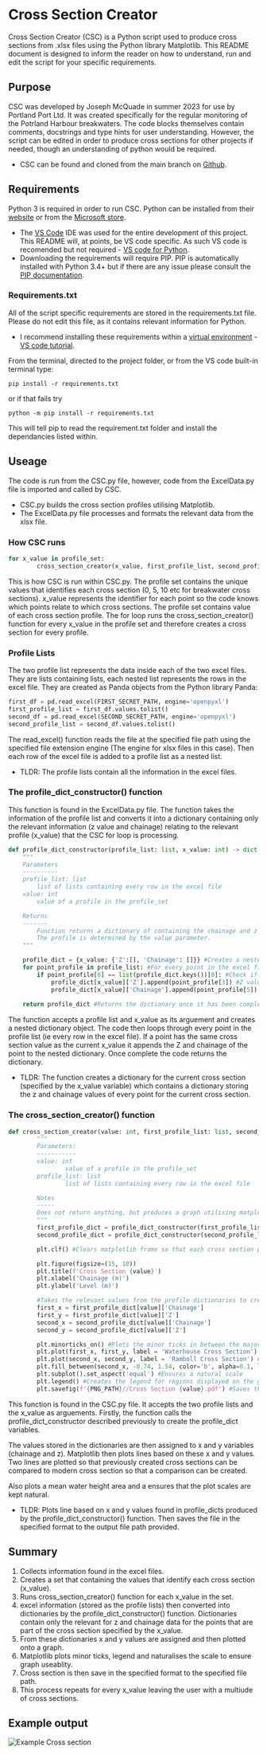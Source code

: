 # Cross Section Creator
Cross Section Creator (CSC) is a Python script used to produce cross sections from .xlsx files using the Python library Matplotlib. This README document is designed to inform the reader on how to understand, run and edit the script for your specific requirements.


## Purpose

CSC was developed by Joseph McQuade in summer 2023 for use by Portland Port Ltd. It was created specifically for the regular monitoring of the Potrland Harbour breakwaters. The code blocks themselves contain comments, docstrings and type hints for user understanding. However, the script can be edited in order to produce cross sections for other projects if needed, though an understanding of python would be required.

* CSC can be found and cloned from the main branch on [Github](https://github.com/JoeyMcQuade/Cross-Section-Creator).

## Requirements

Python 3 is required in order to run CSC. Python can be installed from their [website](https://www.python.org/downloads/) or from the [Microsoft store](https://apps.microsoft.com/store/detail/python-310/9PJPW5LDXLZ5).
* The [VS Code](https://code.visualstudio.com/) IDE was used for the entire development of this project. This README will, at points, be VS code specific. As such VS code is recomended but not required - [VS code for Python](https://www.youtube.com/watch?v=-udPvjv8jyI).
* Downloading the requirements will require PIP. PIP is automatically installed with Python 3.4+ but if there are any issue please consult the [PIP documentation](https://pip.pypa.io/en/stable/installation/).

### Requirements.txt

All of the script specific requirements are stored in the requirements.txt file. Please do not edit this file, as it contains relevant information for Python.

* I recommend installing these requirements within a [virtual environment](https://realpython.com/python-virtual-environments-a-primer/) - [VS code tutorial](https://www.youtube.com/watch?v=GZbeL5AcTgw).

From the terminal, directed to the project folder, or from the VS code built-in terminal type:

```console
pip install -r requirements.txt
```
or if that fails try
```console
python -m pip install -r requirements.txt 
```
This will tell pip to read the requirement.txt folder and install the dependancies listed within. 

## Useage

The code is run from the CSC.py file, however, code from the ExcelData.py file is imported and called by CSC.
* CSC.py builds the cross section profiles utilising Matplotlib.
* The ExcelData.py file processes and formats the relevant data from the xlsx file.

### How CSC runs

```python
for x_value in profile_set:       
        cross_section_creator(x_value, first_profile_list, second_profile_list)
```

This is how CSC is run within CSC.py. The profile set contains the unique values that identifies each cross section (0, 5, 10 etc for breakwater cross sections). x_value represents the identifier for each point so the code knows which points relate to which cross sections. The profile set contains value of each cross section profile. The for loop runs the cross_section_creator() function for every x_value in the profile set and therefore creates a cross section for every profile.

### Profile Lists

The two profile list represents the data inside each of the two excel files. They are lists containing lists, each nested list represents the rows in the excel file. They are created as Panda objects from the Python library Panda:

```python
first_df = pd.read_excel(FIRST_SECRET_PATH, engine='openpyxl')
first_profile_list = first_df.values.tolist()
second_df = pd.read_excel(SECOND_SECRET_PATH, engine='openpyxl')
second_profile_list = second_df.values.tolist()
```

The read_excel() function reads the file at the specified file path using the specified file extension engine (The engine for xlsx files in this case). Then each row of the excel file is added to a profile list as a nested list.

* TLDR: The profile lists contain all the information in the excel files.

### The profile_dict_constructor() function
This function is found in the ExcelData.py file. The function takes the information of the profile list and converts it into a dictionary containing only the relevant information (z value and chainage) relating to the relevant profile (x_value) that the CSC for loop is processing.

```python
def profile_dict_constructor(profile_list: list, x_value: int) -> dict:
    """
    Parameters
    ----------
    profile_list: list
        list of lists containing every row in the excel file
    value: int
        value of a profile in the profile_set

    Returns
    -------
        Function returns a dictionary of containing the chainage and z values for every point of a certain profile.
        The profile is determined by the value parameter.
    """

    profile_dict = {x_value: {'Z':[], 'Chainage': []}} #Creates a nested dictionary with two keys and an empty list object as the values.
    for point_profile in profile_list: #For every point in the excel file (Basically every row in excel file)
        if point_profile[0] == list(profile_dict.keys())[0]: #Check if the point profile is part of the cross section currently under construction.
            profile_dict[x_value]['Z'].append(point_profile[3]) #Z values in the point profile are found at index 3. Appends these values to the list value in the nested dictionary key value pair.
            profile_dict[x_value]['Chainage'].append(point_profile[5]) #Chainage values in the point profile are found at index 5. Appends these values to the list value in the nested dictionary key value pair.
    
    return profile_dict #Returns the dictionary once it has been completed.
```
The function accepts a profile list and x_value as its arguement and creates a nested dictionary object. The code then loops through every point in the profile list (ie every row in the excel file). If a point has the same cross section value as the current x_value it appends the Z and chainage of the point to the nested dictionary. Once complete the code returns the dictionary.

* TLDR: The function creates a dictionary for the current cross section (specified by the x_value variable) which contains a dictionary storing the z and chainage values of every point for the current cross section.

### The cross_section_creator() function

```python
def cross_section_creator(value: int, first_profile_list: list, second_profile_list: list):
        """
        Parameters:
        -----------
        value: int
                value of a profile in the profile_set
        profile_list: list
                list of lists containing every row in the excel file

        Notes
        -----
        Does not return anything, but produces a graph utilising matplotlib for all profiles in the profile list.
        """
        first_profile_dict = profile_dict_constructor(first_profile_list, value)
        second_profile_dict = profile_dict_constructor(second_profile_list, value)

        plt.clf() #Clears matplotlib frame so that each cross section produced is not overlain with data from previous cross sections. 

        plt.figure(figsize=(15, 10))
        plt.title(f'Cross Section {value}')
        plt.xlabel('Chainage (m)')
        plt.ylabel('Level (m)')

        #Takes the relevant values from the profile dictionaries to create list objects containing the values relevant for the x and y positions of each plot.
        first_x = first_profile_dict[value]['Chainage']
        first_y = first_profile_dict[value]['Z']
        second_x = second_profile_dict[value]['Chainage']
        second_y = second_profile_dict[value]['Z']

        plt.minorticks_on() #Plots the minor ticks in between the major ticks
        plt.plot(first_x, first_y, label = 'Waterhouse Cross Section') #Plots a line using values from the first profile list (The first data frame)
        plt.plot(second_x, second_y, label = 'Ramboll Cross Section') #Plots a line using values from the second profile list (The second data frame)   
        plt.fill_between(second_x, -0.74, 1.54, color='b', alpha=0.1, label="mean water range") #Plots the mean water range
        plt.subplot().set_aspect('equal') #Ensures a natural scale
        plt.legend() #Creates the legend for regions displayed on the graph
        plt.savefig(f'{PNG_PATH}//Cross Section {value}.pdf') #Saves the resulting graph to the specified filepath. Changing the file suffix (eg .pdf/.png) changes the format of the file.
```

This function is found in the CSC.py file. It accepts the two profile lists and the x_value as arguements. Firstly, the function calls the profile_dict_constructor described previously to create the profile_dict variables.

The values stored in the dictionaries are then assigned to x and y variables (chainage and z). Matplotlib then plots lines based on these x and y values. Two lines are plotted so that previously created cross sections can be compared to modern cross section so that a comparison can be created. 

Also plots a mean water height area and a ensures that the plot scales are kept natural.

* TLDR: Plots line based on x and y values found in profile_dicts produced by the profile_dict_constructor() function. Then saves the file in the specified format to the output file path provided.

## Summary

1. Collects information found in the excel files.
2. Creates a set that containing the values that identify each cross section (x_value).
3. Runs cross_section_creator() function for each x_value in the set.
4. excel information (stored as the profile lists) then converted into dictionaries by the profile_dict_constructor() function. Dictionaries contain only the relevant for z and chainage data for the points that are part of the cross section specified by the x_value.
5. From these dictionaries x and y values are assigned and then plotted onto a graph.
6. Matplotlib plots minor ticks, legend and naturalises the scale to ensure graph useablity.
7. Cross section is then save in the specified format to the specified file path.
8. This process repeats for every x_value leaving the user with a multiude of cross sections.

## Example output
![Example Cross section](examplecrosssection.png)
